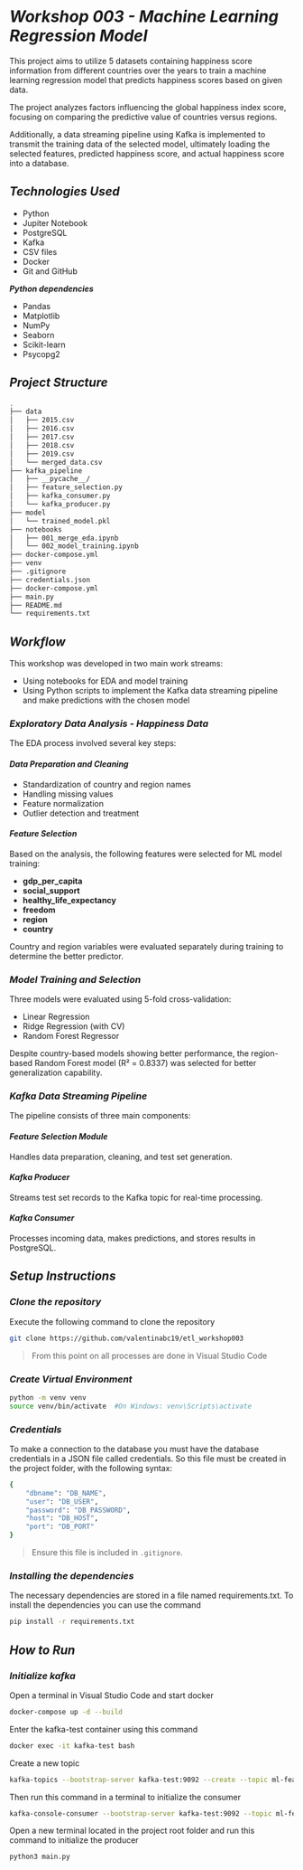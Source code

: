 # ***Workshop 003 - Machine Learning Regression Model***
This project aims to utilize 5 datasets containing happiness score information from different countries over the years to train a machine learning regression model that predicts happiness scores based on given data.

The project analyzes factors influencing the global happiness index score, focusing on comparing the predictive value of countries versus regions.

Additionally, a data streaming pipeline using Kafka is implemented to transmit the training data of the selected model, ultimately loading the selected features, predicted happiness score, and actual happiness score into a database.

## ***Technologies Used***

- Python
- Jupiter Notebook
- PostgreSQL
- Kafka
- CSV files
- Docker
- Git and GitHub

***Python dependencies***

- Pandas
- Matplotlib
- NumPy
- Seaborn
- Scikit-learn
- Psycopg2

## ***Project Structure***

```bash
.
├── data
│   ├── 2015.csv
│   ├── 2016.csv
│   ├── 2017.csv
│   ├── 2018.csv
│   ├── 2019.csv
│   └── merged_data.csv
├── kafka_pipeline
│   ├── __pycache__/
│   ├── feature_selection.py
│   ├── kafka_consumer.py
│   └── kafka_producer.py
├── model
│   └── trained_model.pkl
├── notebooks
│   ├── 001_merge_eda.ipynb
│   └── 002_model_training.ipynb
├── docker-compose.yml
├── venv
├── .gitignore
├── credentials.json
├── docker-compose.yml
├── main.py
├── README.md
└── requirements.txt
```
## ***Workflow***

This workshop was developed in two main work streams:

- Using notebooks for EDA and model training
- Using Python scripts to implement the Kafka data streaming pipeline and make predictions with the chosen model

### ***Exploratory Data Analysis - Happiness Data***

The EDA process involved several key steps:

#### ***Data Preparation and Cleaning***

- Standardization of country and region names
- Handling missing values
- Feature normalization
- Outlier detection and treatment

#### ***Feature Selection***

Based on the analysis, the following features were selected for ML model training:

- **gdp_per_capita**
- **social_support**
- **healthy_life_expectancy**
- **freedom**
- **region**
- **country**

Country and region variables were evaluated separately during training to determine the better predictor.

### ***Model Training and Selection***

Three models were evaluated using 5-fold cross-validation:

- Linear Regression
- Ridge Regression (with CV)
- Random Forest Regressor

Despite country-based models showing better performance, the region-based Random Forest model (R² = 0.8337) was selected for better generalization capability.

### ***Kafka Data Streaming Pipeline***

The pipeline consists of three main components:

#### ***Feature Selection Module***

Handles data preparation, cleaning, and test set generation.

#### ***Kafka Producer***

Streams test set records to the Kafka topic for real-time processing.

#### ***Kafka Consumer***

Processes incoming data, makes predictions, and stores results in PostgreSQL.

## ***Setup Instructions***

### ***Clone the repository***

Execute the following command to clone the repository

```bash
git clone https://github.com/valentinabc19/etl_workshop003

```
> From this point on all processes are done in Visual Studio Code

### ***Create Virtual Environment***
```bash
python -m venv venv
source venv/bin/activate  #On Windows: venv\Scripts\activate
```

### ***Credentials***
To make a connection to the database you must have the database credentials in a JSON file called credentials. So this file must be created in the project folder, with the following syntax:

```bash
{
    "dbname": "DB_NAME",
    "user": "DB_USER",
    "password": "DB_PASSWORD",
    "host": "DB_HOST",
    "port": "DB_PORT"    
}
```
>Ensure this file is included in `.gitignore`.

### ***Installing the dependencies***
The necessary dependencies are stored in a file named requirements.txt. To install the dependencies you can use the command
```bash
pip install -r requirements.txt
```


## ***How to Run***

### ***Initialize kafka***

Open a terminal in Visual Studio Code and start docker
```bash
docker-compose up -d --build
```
Enter the kafka-test container using this command
```bash
docker exec -it kafka-test bash
```
Create a new topic
```bash
kafka-topics --bootstrap-server kafka-test:9092 --create --topic ml-features
```
Then run this command in a terminal to initialize the consumer
```bash
kafka-console-consumer --bootstrap-server kafka-test:9092 --topic ml-features --property print.offset=true
```

Open a new terminal located in the project root folder and run this command to initialize the producer
```bash
python3 main.py
```
